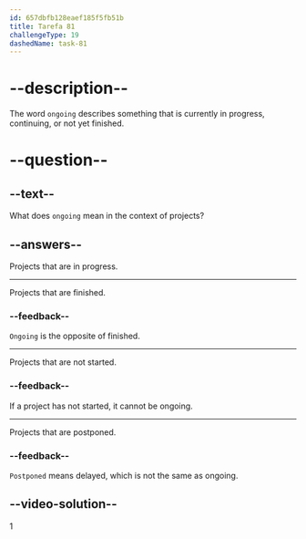 ```yaml
---
id: 657dbfb128eaef185f5fb51b
title: Tarefa 81
challengeType: 19
dashedName: task-81
---
```


# --description--

The word `ongoing` describes something that is currently in progress, continuing, or not yet finished.

# --question--

## --text--

What does `ongoing` mean in the context of projects?

## --answers--

Projects that are in progress.

---

Projects that are finished.

### --feedback--

`Ongoing` is the opposite of finished.

---

Projects that are not started.

### --feedback--

If a project has not started, it cannot be ongoing.

---

Projects that are postponed.

### --feedback--

`Postponed` means delayed, which is not the same as ongoing.

## --video-solution--

1

